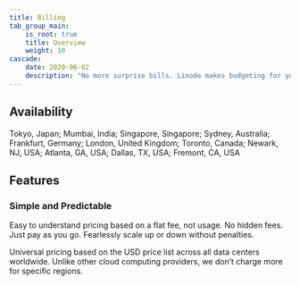 ```yaml
---
title: Billing
tab_group_main:
    is_root: true
    title: Overview
    weight: 10
cascade:
    date: 2020-06-02
    description: "No more surprise bills. Linode makes budgeting for your cloud infrastructure easy. Enjoy flat, no lock-in pricing consistent across every data center."
---
```


## Availability

Tokyo, Japan; Mumbai, India; Singapore, Singapore; Sydney, Australia; Frankfurt, Germany; London, United Kingdom; Toronto, Canada; Newark, NJ, USA; Atlanta, GA, USA; Dallas, TX, USA; Fremont, CA, USA

## Features

### Simple and Predictable
Easy to understand pricing based on a flat fee, not usage. No hidden fees. Just pay as you go. Fearlessly scale up or down without penalties.

Universal pricing based on the USD price list across all data centers worldwide. Unlike other cloud computing providers, we don’t charge more for specific regions.
